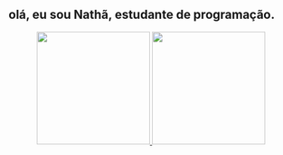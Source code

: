 ## olá, eu sou Nathã, estudante de programação.
<div align="center">
  <a href="https://github.com/html-czllt">
  <img height="200em" src="https://github-readme-stats.vercel.app/api?username=html-czllt&show_icons=true&theme=dracula&include_all_commits=true&count_private=true"/>
  <img height="200em" src="https://github-readme-stats.vercel.app/api/top-langs/?username=html-czllt&layout=compact&langs_count=7&theme=dracula"/>
</div>
